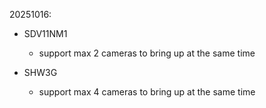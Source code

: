 20251016:

* SDV11NM1

  * support max 2 cameras to bring up at the same time
* SHW3G

  * support max 4 cameras to bring up at the same time
